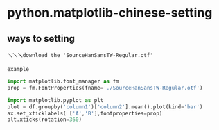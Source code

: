 # python.matplotlib-chinese-setting
## ways to setting

` 🪛🪛🪛download the 'SourceHanSansTW-Regular.otf' `

`example`

```python
import matplotlib.font_manager as fm
prop = fm.FontProperties(fname='./SourceHanSansTW-Regular.otf') 

import matplotlib.pyplot as plt
plot = df.groupby('column1')['column2'].mean().plot(kind='bar')
ax.set_xticklabels( ['A','B'],fontproperties=prop)
plt.xticks(rotation=360)
```
